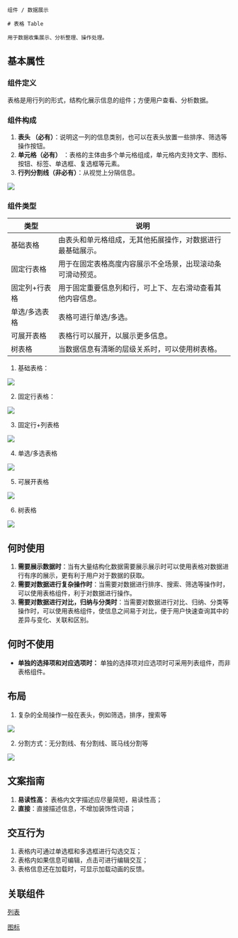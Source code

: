 `````
组件 / 数据展示

# 表格 Table

用于数据收集展示、分析整理、操作处理。
`````

## 基本属性

### 组件定义

表格是用行列的形式，结构化展示信息的组件；方便用户查看、分析数据。

### 组件构成

1. **表头 （必有）**：说明这一列的信息类别，也可以在表头放置一些排序、筛选等操作按钮。
2. **单元格（必有）** ：表格的主体由多个单元格组成，单元格内支持文字、图标、按钮、标签、单选框、复选框等元素。
3. **行列分割线（非必有）**：从视觉上分隔信息。

![](https://p1-arco.byteimg.com/tos-cn-i-uwbnlip3yd/578da9d60e314bf1aa02314a8c2ce78d~tplv-uwbnlip3yd-image.image)

### 组件类型

| 类型      | 说明                            |
| ------- | ----------------------------- |
| 基础表格    | 由表头和单元格组成，无其他拓展操作，对数据进行最基础展示。 |
| 固定行表格   | 用于在固定表格高度内容展示不全场景，出现滚动条可滑动预览。 |
| 固定列+行表格 | 用于固定重要信息列和行，可上下、左右滑动查看其他内容信息。 |
| 单选/多选表格 | 表格可进行单选/多选。                   |
| 可展开表格   | 表格行可以展开，以展示更多信息。              |
| 树表格     | 当数据信息有清晰的层级关系时，可以使用树表格。       |

1. 基础表格：

![](https://p1-arco.byteimg.com/tos-cn-i-uwbnlip3yd/103105bf50024ce78443b214513b4722~tplv-uwbnlip3yd-image.image)

2. 固定行表格：

![](https://p1-arco.byteimg.com/tos-cn-i-uwbnlip3yd/43ddc8d74e4541aca2ca3b1ba7f1532a~tplv-uwbnlip3yd-image.image)

3. 固定行+列表格

![](https://p1-arco.byteimg.com/tos-cn-i-uwbnlip3yd/d21a28de79764e928b09daa999947e6a~tplv-uwbnlip3yd-image.image)

4. 单选/多选表格

![](https://p1-arco.byteimg.com/tos-cn-i-uwbnlip3yd/7dbe7bc6fdc4480ab18c4f79d31267a5~tplv-uwbnlip3yd-image.image)

5. 可展开表格

![](https://p1-arco.byteimg.com/tos-cn-i-uwbnlip3yd/5cfe5b8f6d054172aefcbb26b1972b17~tplv-uwbnlip3yd-image.image)

6. 树表格

![](https://p1-arco.byteimg.com/tos-cn-i-uwbnlip3yd/eb93c9f1b39a4a0b91ac86e2105da738~tplv-uwbnlip3yd-image.image)

## 何时使用

1. **需要展示数据时**：当有大量结构化数据需要展示展示时可以使用表格对数据进行有序的展示，更有利于用户对于数据的获取。
2. **需要对数据进行复杂操作时**：当需要对数据进行排序、搜索、筛选等操作时，可以使用表格组件，利于对数据进行操作。
3. **需要对数据进行对比，归纳与分类时**：当需要对数据进行对比、归纳、分类等操作时，可以使用表格组件，使信息之间易于对比，便于用户快速查询其中的差异与变化、关联和区别。

## 何时不使用

- **单独的选择项和对应选项时：** 单独的选择项对应选项时可采用列表组件，而非表格组件。

## 布局

1. 复杂的全局操作一般在表头，例如筛选，排序，搜索等

![](https://p1-arco.byteimg.com/tos-cn-i-uwbnlip3yd/228539d036854fc8bb84ddcd136b2f3b~tplv-uwbnlip3yd-image.image)

2. 分割方式：无分割线、有分割线、斑马线分割等

![](https://p1-arco.byteimg.com/tos-cn-i-uwbnlip3yd/fde23c37bf684a279286648022f5b53b~tplv-uwbnlip3yd-image.image)

## 文案指南

1. **易读性高：** 表格内文字描述应尽量简短，易读性高；
1. **直接**：直接描述信息，不增加装饰性词语；

## 交互行为

1. 表格内可通过单选框和多选框进行勾选交互；
2. 表格内如果信息可编辑，点击可进行编辑交互；
3. 表格信息还在加载时，可显示加载动画的反馈。

## 关联组件

[列表](/react/components/list)

[图标](/react/components/icon)
